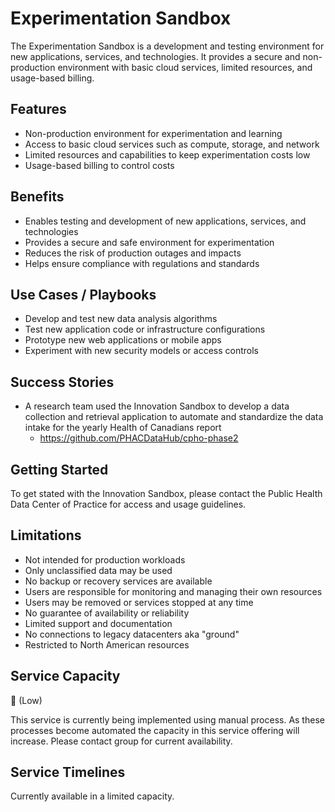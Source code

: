 # Experimentation Sandbox

The Experimentation Sandbox is a development and testing environment for new applications, services, and technologies. It provides a secure and non-production environment with basic cloud services, limited resources, and usage-based billing.

## Features

- Non-production environment for experimentation and learning
- Access to basic cloud services such as compute, storage, and network
- Limited resources and capabilities to keep experimentation costs low
- Usage-based billing to control costs

## Benefits

- Enables testing and development of new applications, services, and technologies
- Provides a secure and safe environment for experimentation
- Reduces the risk of production outages and impacts
- Helps ensure compliance with regulations and standards

## Use Cases / Playbooks

- Develop and test new data analysis algorithms
- Test new application code or infrastructure configurations
- Prototype new web applications or mobile apps
- Experiment with new security models or access controls

## Success Stories

- A research team used the Innovation Sandbox to develop a data collection and retrieval application to automate and standardize the data intake for the yearly Health of Canadians report 
  - https://github.com/PHACDataHub/cpho-phase2

## Getting Started

To get stated with the Innovation Sandbox, please contact the Public Health Data Center of Practice for access and usage guidelines.

## Limitations

- Not intended for production workloads
- Only unclassified data may be used
- No backup or recovery services are available
- Users are responsible for monitoring and managing their own resources
- Users may be removed or services stopped at any time
- No guarantee of availability or reliability
- Limited support and documentation
- No connections to legacy datacenters aka "ground"
- Restricted to North American resources

## Service Capacity

🪫 (Low)

This service is currently being implemented using manual process. As these processes become automated the capacity in this service offering will increase. Please contact group for current availability.

## Service Timelines 

Currently available in a limited capacity.